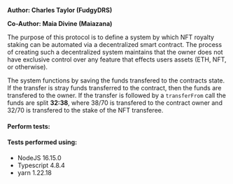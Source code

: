 __Author: Charles Taylor (FudgyDRS)__

__Co-Author: Maia Divine (Maiazana)__

The purpose of this protocol is to define a system by which NFT royalty staking can be automated via a decentralized smart contract. The process of creating such a decentralized system maintains that the owner does not have exclusive control over any feature that effects users assets (ETH, NFT, or otherwise).

The system functions by saving the funds transfered to the contracts state. If the transfer is stray funds transferred to the contract, then the funds are transfered to the owner. If the transfer is followed by a `transferFrom` call the funds are split __32:38__, where 38/70 is transfered to the contract owner and 32/70 is transfered to the stake of the NFT transferee.

#### Perform tests:

#### Tests performed using:
  - NodeJS 16.15.0
  - Typescript 4.8.4
  - yarn 1.22.18
